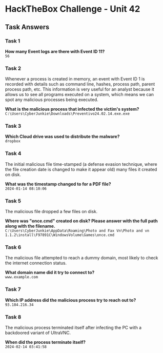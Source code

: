 # HackTheBox Challenge - Unit 42

## Task Answers

### Task 1
**How many Event logs are there with Event ID 11?**  
`56`

### Task 2
Whenever a process is created in memory, an event with Event ID 1 is recorded with details such as command line, hashes, process path, parent process path, etc. This information is very useful for an analyst because it allows us to see all programs executed on a system, which means we can spot any malicious processes being executed.

**What is the malicious process that infected the victim's system?**  
`C:\Users\CyberJunkie\Downloads\Preventivo24.02.14.exe.exe`

### Task 3
**Which Cloud drive was used to distribute the malware?**  
`dropbox`

### Task 4
The initial malicious file time-stamped (a defense evasion technique, where the file creation date is changed to make it appear old) many files it created on disk.

**What was the timestamp changed to for a PDF file?**  
`2024-01-14 08:10:06`

### Task 5
The malicious file dropped a few files on disk.

**Where was "once.cmd" created on disk? Please answer with the full path along with the filename.**  
`C:\Users\CyberJunkie\AppData\Roaming\Photo and Fax Vn\Photo and vn 1.1.2\install\F97891C\WindowsVolume\Games\once.cmd`

### Task 6
The malicious file attempted to reach a dummy domain, most likely to check the internet connection status.

**What domain name did it try to connect to?**  
`www.example.com`

### Task 7
**Which IP address did the malicious process try to reach out to?**  
`93.184.216.34`

### Task 8
The malicious process terminated itself after infecting the PC with a backdoored variant of UltraVNC.

**When did the process terminate itself?**  
`2024-02-14 03:41:58`
